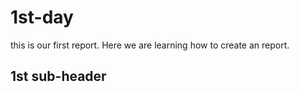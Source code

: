 # 1st-day
this is our first report. Here we are learning how to create an report.

## 1st sub-header

